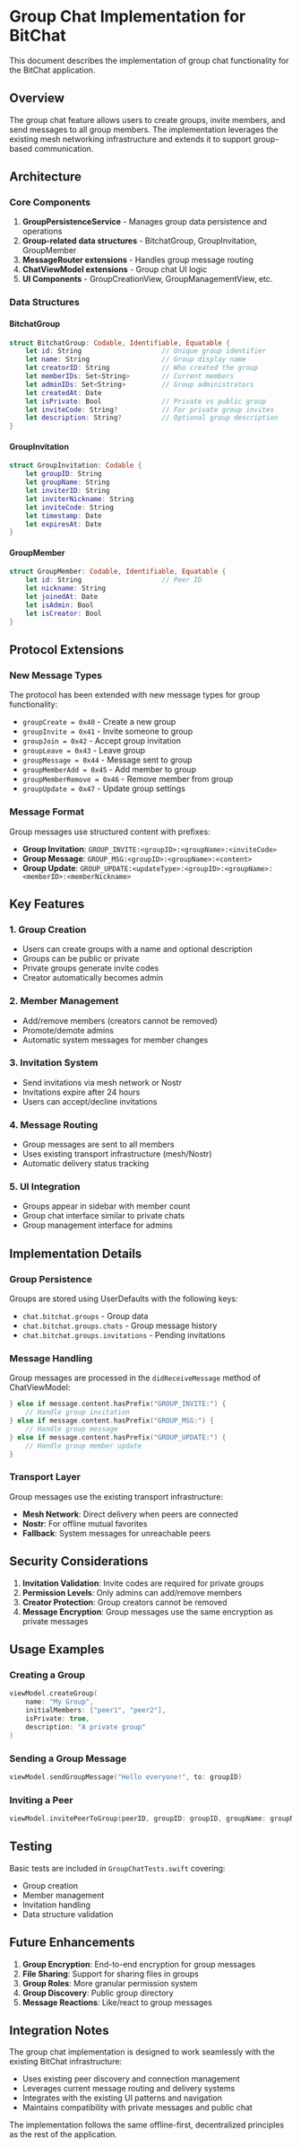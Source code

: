 # Group Chat Implementation for BitChat

This document describes the implementation of group chat functionality for the BitChat application.

## Overview

The group chat feature allows users to create groups, invite members, and send messages to all group members. The implementation leverages the existing mesh networking infrastructure and extends it to support group-based communication.

## Architecture

### Core Components

1. **GroupPersistenceService** - Manages group data persistence and operations
2. **Group-related data structures** - BitchatGroup, GroupInvitation, GroupMember
3. **MessageRouter extensions** - Handles group message routing
4. **ChatViewModel extensions** - Group chat UI logic
5. **UI Components** - GroupCreationView, GroupManagementView, etc.

### Data Structures

#### BitchatGroup
```swift
struct BitchatGroup: Codable, Identifiable, Equatable {
    let id: String                    // Unique group identifier
    let name: String                  // Group display name
    let creatorID: String             // Who created the group
    let memberIDs: Set<String>        // Current members
    let adminIDs: Set<String>         // Group administrators
    let createdAt: Date
    let isPrivate: Bool               // Private vs public group
    let inviteCode: String?           // For private group invites
    let description: String?          // Optional group description
}
```

#### GroupInvitation
```swift
struct GroupInvitation: Codable {
    let groupID: String
    let groupName: String
    let inviterID: String
    let inviterNickname: String
    let inviteCode: String
    let timestamp: Date
    let expiresAt: Date
}
```

#### GroupMember
```swift
struct GroupMember: Codable, Identifiable, Equatable {
    let id: String                    // Peer ID
    let nickname: String
    let joinedAt: Date
    let isAdmin: Bool
    let isCreator: Bool
}
```

## Protocol Extensions

### New Message Types
The protocol has been extended with new message types for group functionality:

- `groupCreate = 0x40` - Create a new group
- `groupInvite = 0x41` - Invite someone to group
- `groupJoin = 0x42` - Accept group invitation
- `groupLeave = 0x43` - Leave group
- `groupMessage = 0x44` - Message sent to group
- `groupMemberAdd = 0x45` - Add member to group
- `groupMemberRemove = 0x46` - Remove member from group
- `groupUpdate = 0x47` - Update group settings

### Message Format
Group messages use structured content with prefixes:

- **Group Invitation**: `GROUP_INVITE:<groupID>:<groupName>:<inviteCode>`
- **Group Message**: `GROUP_MSG:<groupID>:<groupName>:<content>`
- **Group Update**: `GROUP_UPDATE:<updateType>:<groupID>:<groupName>:<memberID>:<memberNickname>`

## Key Features

### 1. Group Creation
- Users can create groups with a name and optional description
- Groups can be public or private
- Private groups generate invite codes
- Creator automatically becomes admin

### 2. Member Management
- Add/remove members (creators cannot be removed)
- Promote/demote admins
- Automatic system messages for member changes

### 3. Invitation System
- Send invitations via mesh network or Nostr
- Invitations expire after 24 hours
- Users can accept/decline invitations

### 4. Message Routing
- Group messages are sent to all members
- Uses existing transport infrastructure (mesh/Nostr)
- Automatic delivery status tracking

### 5. UI Integration
- Groups appear in sidebar with member count
- Group chat interface similar to private chats
- Group management interface for admins

## Implementation Details

### Group Persistence
Groups are stored using UserDefaults with the following keys:
- `chat.bitchat.groups` - Group data
- `chat.bitchat.groups.chats` - Group message history
- `chat.bitchat.groups.invitations` - Pending invitations

### Message Handling
Group messages are processed in the `didReceiveMessage` method of ChatViewModel:

```swift
} else if message.content.hasPrefix("GROUP_INVITE:") {
    // Handle group invitation
} else if message.content.hasPrefix("GROUP_MSG:") {
    // Handle group message
} else if message.content.hasPrefix("GROUP_UPDATE:") {
    // Handle group member update
}
```

### Transport Layer
Group messages use the existing transport infrastructure:
- **Mesh Network**: Direct delivery when peers are connected
- **Nostr**: For offline mutual favorites
- **Fallback**: System messages for unreachable peers

## Security Considerations

1. **Invitation Validation**: Invite codes are required for private groups
2. **Permission Levels**: Only admins can add/remove members
3. **Creator Protection**: Group creators cannot be removed
4. **Message Encryption**: Group messages use the same encryption as private messages

## Usage Examples

### Creating a Group
```swift
viewModel.createGroup(
    name: "My Group",
    initialMembers: ["peer1", "peer2"],
    isPrivate: true,
    description: "A private group"
)
```

### Sending a Group Message
```swift
viewModel.sendGroupMessage("Hello everyone!", to: groupID)
```

### Inviting a Peer
```swift
viewModel.invitePeerToGroup(peerID, groupID: groupID, groupName: groupName)
```

## Testing

Basic tests are included in `GroupChatTests.swift` covering:
- Group creation
- Member management
- Invitation handling
- Data structure validation

## Future Enhancements

1. **Group Encryption**: End-to-end encryption for group messages
2. **File Sharing**: Support for sharing files in groups
3. **Group Roles**: More granular permission system
4. **Group Discovery**: Public group directory
5. **Message Reactions**: Like/react to group messages

## Integration Notes

The group chat implementation is designed to work seamlessly with the existing BitChat infrastructure:

- Uses existing peer discovery and connection management
- Leverages current message routing and delivery systems
- Integrates with the existing UI patterns and navigation
- Maintains compatibility with private messages and public chat

The implementation follows the same offline-first, decentralized principles as the rest of the application.
